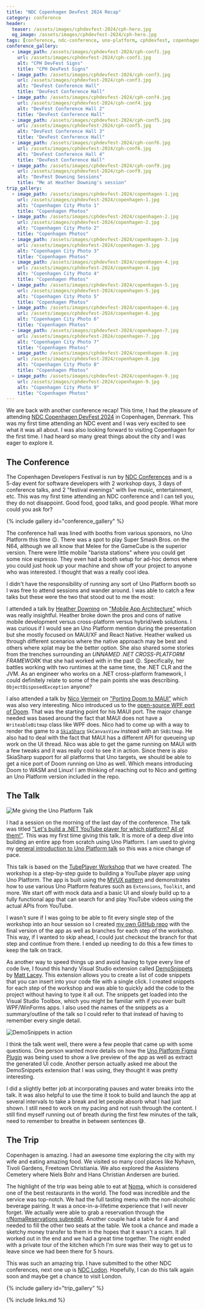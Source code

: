 ```yaml
---
title: "NDC Copenhagen DevFest 2024 Recap"
category: conference
header:
  teaser: /assets/images/cphdevfest-2024/cph-hero.jpg
  og_image: /assets/images/cphdevfest-2024/cph-hero.jpg
tags: [conference, ndc-conference, uno-platform, cphdevfest, copenhagen]
conference_gallery:
  - image_path: /assets/images/cphdevfest-2024/cph-conf1.jpg
    url: /assets/images/cphdevfest-2024/cph-conf1.jpg
    alt: "CPH DevFest Signs"
    title: "CPH DevFest Signs"
  - image_path: /assets/images/cphdevfest-2024/cph-conf3.jpg
    url: /assets/images/cphdevfest-2024/cph-conf3.jpg
    alt: "DevFest Conference Hall"
    title: "DevFest Conference Hall"
  - image_path: /assets/images/cphdevfest-2024/cph-conf4.jpg
    url: /assets/images/cphdevfest-2024/cph-conf4.jpg
    alt: "DevFest Conference Hall 2"
    title: "DevFest Conference Hall"
  - image_path: /assets/images/cphdevfest-2024/cph-conf5.jpg
    url: /assets/images/cphdevfest-2024/cph-conf5.jpg
    alt: "DevFest Conference Hall 3"
    title: "DevFest Conference Hall"
  - image_path: /assets/images/cphdevfest-2024/cph-conf6.jpg
    url: /assets/images/cphdevfest-2024/cph-conf6.jpg
    alt: "DevFest Conference Hall 4"
    title: "DevFest Conference Hall"
  - image_path: /assets/images/cphdevfest-2024/cph-conf9.jpg
    url: /assets/images/cphdevfest-2024/cph-conf9.jpg
    alt: "DevFest Downing Sessions"
    title: "Me at Heather Downing's session"
trip_gallery:
  - image_path: /assets/images/cphdevfest-2024/copenhagen-1.jpg
    url: /assets/images/cphdevfest-2024/copenhagen-1.jpg
    alt: "Copenhagen City Photo 1"
    title: "Copenhagen Photos"
  - image_path: /assets/images/cphdevfest-2024/copenhagen-2.jpg
    url: /assets/images/cphdevfest-2024/copenhagen-2.jpg
    alt: "Copenhagen City Photo 2"
    title: "Copenhagen Photos"
  - image_path: /assets/images/cphdevfest-2024/copenhagen-3.jpg
    url: /assets/images/cphdevfest-2024/copenhagen-3.jpg
    alt: "Copenhagen City Photo 3"
    title: "Copenhagen Photos"
  - image_path: /assets/images/cphdevfest-2024/copenhagen-4.jpg  
    url: /assets/images/cphdevfest-2024/copenhagen-4.jpg
    alt: "Copenhagen City Photo 4"
    title: "Copenhagen Photos"
  - image_path: /assets/images/cphdevfest-2024/copenhagen-5.jpg
    url: /assets/images/cphdevfest-2024/copenhagen-5.jpg
    alt: "Copenhagen City Photo 5"
    title: "Copenhagen Photos"
  - image_path: /assets/images/cphdevfest-2024/copenhagen-6.jpg
    url: /assets/images/cphdevfest-2024/copenhagen-6.jpg
    alt: "Copenhagen City Photo 6"
    title: "Copenhagen Photos"
  - image_path: /assets/images/cphdevfest-2024/copenhagen-7.jpg
    url: /assets/images/cphdevfest-2024/copenhagen-7.jpg
    alt: "Copenhagen City Photo 7"
    title: "Copenhagen Photos"
  - image_path: /assets/images/cphdevfest-2024/copenhagen-8.jpg
    url: /assets/images/cphdevfest-2024/copenhagen-8.jpg
    alt: "Copenhagen City Photo 8"
    title: "Copenhagen Photos"
  - image_path: /assets/images/cphdevfest-2024/copenhagen-9.jpg
    url: /assets/images/cphdevfest-2024/copenhagen-9.jpg
    alt: "Copenhagen City Photo 9"
    title: "Copenhagen Photos"
---
```


We are back with another conference recap! This time, I had the pleasure of attending [NDC Copenhagen DevFest 2024][cph-devfest-site] in Copenhagen, Denmark. This was my first time attending an NDC event and I was very excited to see what it was all about. I was also looking forward to visiting Copenhagen for the first time. I had heard so many great things about the city and I was eager to explore it.

## The Conference

The Copenhagen Developers Festival is run by [NDC Conferences][ndc-site] and is a 5-day event for software developers with 2 workshop days, 3 days of conference talks, and 2 "festival evenings" with live music, entertainment, etc. This was my first time attending an NDC conference and I can tell you, they do not disappoint. Good food, good talks, and good people. What more could you ask for?

{% include gallery id="conference_gallery" %}

The conference hall was lined with booths from various sponsors, no Uno Platform this time :wink:. There was a spot to play Super Smash Bros. on the N64, although we all know that Melee for the GameCube is the superior version. There were little mobile "barista stations" where you could get some nice espresso. They even had a booth setup for ad-hoc demos where you could just hook up your machine and show off your project to anyone who was interested. I thought that was a really cool idea.

I didn't have the responsibility of running any sort of Uno Platform booth so I was free to attend sessions and wander around. I was able to catch a few talks but these were the two that stood out to me the most:

I attended a talk by [Heather Downing][downing-twitter] on ["Mobile App Architecture"][downing-talk] which was really insightful. Heather broke down the pros and cons of native mobile development versus cross-platform versus hybrid/web solutions. I was curious if I would see an Uno Platform mention during the presentation but she mostly focused on MAUI/XF and React Native. Heather walked us through different scenarios where the native approach may be best and others where xplat may be the better option. She also shared some stories from the trenches surrounding an _UNNAMED .NET CROSS-PLATFORM FRAMEWORK_ that she had worked with in the past :wink:. Specifically, her battles working with two runtimes at the same time, the .NET CLR and the JVM. As an engineer who works on a .NET cross-platform framework, I could definitely relate to some of the pain points she was describing. `ObjectDisposedException` anyone?

I also attended a talk by [Nico Vermeir][vermeir-twitter] on ["Porting Doom to MAUI"][nico-talk] which was also very interesting. Nico introduced us to the [open-source WPF port of Doom][doom-wpf]. That was the starting point for his MAUI port. The major change needed was based around the fact that MAUI does not have a `WriteableBitmap` class like WPF does. Nico had to come up with a way to render the game to a [`SkiaSharp`][skia-sharp] `SkCanvasView` instead with an `SkBitmap`. He also had to deal with the fact that MAUI has a different API for queueing up work on the UI thread. Nico was able to get the game running on MAUI with a few tweaks and it was really cool to see it in action. Since there is also SkiaSharp support for all platforms that Uno targets, we should be able to get a nice port of Doom running on Uno as well. Which means introducing Doom to WASM and Linux! I am thinking of reaching out to Nico and getting an Uno Platform version included in the repo.

## The Talk

![Me giving the Uno Platform Talk](/assets/images/cphdevfest-2024/me-talking.png)

I had a session on the morning of the last day of the conference. The talk was titled ["Let's build a .NET YouTube player for which platform? All of them!"][cpf-session-page-mine]. This was my first time giving this talk. It is more of a deep dive into building an entire app from scratch using Uno Platform. I am used to giving my [general introduction to Uno Platform talk][uno-intro-talk] so this was a nice change of pace.

This talk is based on the [TubePlayer Workshop][tubeplayer-workshop] that we have created. The workshop is a step-by-step guide to building a YouTube player app using Uno Platform. The app is built using the [MVUX pattern][mvux-docs] and demonstrates how to use various Uno Platform features such as `Extensions`, `Toolkit`, and more. We start off with mock data and a basic UI and slowly build up to a fully functional app that can search for and play YouTube videos using the actual APIs from YouTube.

I wasn't sure if I was going to be able to fit every single step of the workshop into an hour session so I created [my own GitHub repo][tubeplayer-repo] with the final version of the app as well as branches for each step of the workshop. This way, if I wanted to skip ahead, I could just checkout the branch for that step and continue from there. I ended up needing to do this a few times to keep the talk on track.

As another way to speed things up and avoid having to type every line of code live, I found this handy Visual Studio extension called [DemoSnippets][demo-snippets] by [Matt Lacey][lacey-twitter]. This extension allows you to create a list of code snippets that you can insert into your code file with a single click. I created snippets for each step of the workshop and was able to quickly add the code to the project without having to type it all out. The snippets get loaded into the Visual Studio Toolbox, which you might be familiar with if you ever built WPF/WinForms apps. I also used the names of the snippets as a summary/outline of the talk so I could refer to that instead of having to remember every single detail.

![DemoSnippets in action](/assets/images/cphdevfest-2024/demo-snippets.png)

I think the talk went well, there were a few people that came up with some questions. One person wanted more details on how the [Uno Platform Figma Plugin][figma-plugin] was being used to show a live preview of the app as well as extract the generated UI code. Another person actually asked me about the DemoSnippets extension that I was using, they thought it was pretty interesting.

I did a slightly better job at incorporating pauses and water breaks into the talk. It was also helpful to use the time it took to build and launch the app at several intervals to take a break and let people absorb what I had just shown. I still need to work on my pacing and not rush through the content. I still find myself running out of breath during the first few minutes of the talk, need to remember to breathe in between sentences :sweat_smile:.

## The Trip

Copenhagen is amazing. I had an awesome time exploring the city with my wife and eating amazing food. We visited so many cool places like Nyhavn, Tivoli Gardens, Freetown Christiania. We also explored the Assistens Cemetery where Niels Bohr and Hans Christian Andersen are buried.

The highlight of the trip was being able to eat at [Noma][noma], which is considered one of the best restaurants in the world. The food was incredible and the service was top-notch. We had the full tasting menu with the non-alcoholic beverage pairing. It was a once-in-a-lifetime experience that I will never forget. We actually were able to grab a reservation through the [r/NomaReservations subreddit][noma-reddit]. Another couple had a table for 4 and needed to fill the other two seats at the table. We took a chance and made a sketchy money transfer to them in the hopes that it wasn't a scam. It all worked out in the end and we had a great time together. The night ended with a private tour of the kitchen which I'm sure was their way to get us to leave since we had been there for 5 hours.

This was such an amazing trip. I have submitted to the other NDC conferences, next one up is [NDC Lodon][ndc-london]. Hopefully, I can do this talk again soon and maybe get a chance to visit London.

{% include gallery id="trip_gallery" %}

[cph-devfest-site]: https://cphdevfest.com/
[cpf-session-page-mine]: https://cphdevfest.com/agenda/lets-build-a-net-youtube-player-for-which-platform-all-of-them-0jla/0msoy34upc1
[downing-twitter]: https://x.com/quorralyne
[vermeir-twitter]: https://x.com/NicoVermeir
[lacey-twitter]: https://x.com/mrlacey
[ndc-site]: https://ndcconferences.com/
[downing-talk]: https://cphdevfest.com/agenda/mobile-app-architecture-how-to-conquer-the-giant-0wgk/0l58y0v6ra9
[nico-talk]: https://cphdevfest.com/agenda/from-hell-to-heaven-porting-doom-to-maui-0atn/0v0o6tbhuod
[doom-wpf]: https://github.com/wcabus/doom-sharp
[skia-sharp]: https://github.com/mono/SkiaSharp
[uno-intro-talk]: https://sessionize.com/s/steve-bilogan/net-apps-everywhere/66417
[tubeplayer-workshop]: https://aka.platform.uno/tubeplayer-workshop
[mvux-docs]: https://platform.uno/docs/articles/external/uno.extensions/doc/Learn/Mvux/Overview.html
[tubeplayer-repo]: https://github.com/kazo0/TubePlayer
[demo-snippets]: https://github.com/mrlacey/DemoSnippets
[figma-plugin]: https://platform.uno/unofigma/
[noma]: https://noma.dk/
[noma-reddit]: https://www.reddit.com/r/NomaReservations/
[ndc-london]: https://ndclondon.com/
{% include links.md %}
